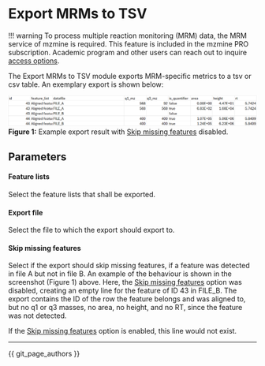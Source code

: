 # Export MRMs to TSV

!!! warning
    To process multiple reaction monitoring (MRM) data, the MRM service of mzmine is required. This feature is
    included in the mzmine PRO subscription. Academic program and other users can reach out to inquire
    [access options](https://mzio.io/#contact).

The Export MRMs to TSV module exports MRM-specific metrics to a tsv or csv table.
An exemplary export is shown below:

![example-export](example-export.png)
**Figure 1:** Example export result with [Skip missing features](#skip-missing-features) disabled.

## Parameters 

#### Feature lists
Select the feature lists that shall be exported. 

#### Export file

Select the file to which the export should export to.


#### Skip missing features

Select if the export should skip missing features, if a feature was detected in file A but not in file B. An example of the behaviour is shown in the screenshot (Figure 1) above. Here, the [Skip missing features](#skip-missing-features) option was disabled, creating an empty line for the feature of ID 43 in FILE_B. The export contains the ID of the row the feature belongs and was aligned to, but no q1 or q3 masses, no area, no height, and no RT, since the feature was not detected. 

If the [Skip missing features](#skip-missing-features) option is enabled, this line would not exist.

---

{{ git_page_authors }}
